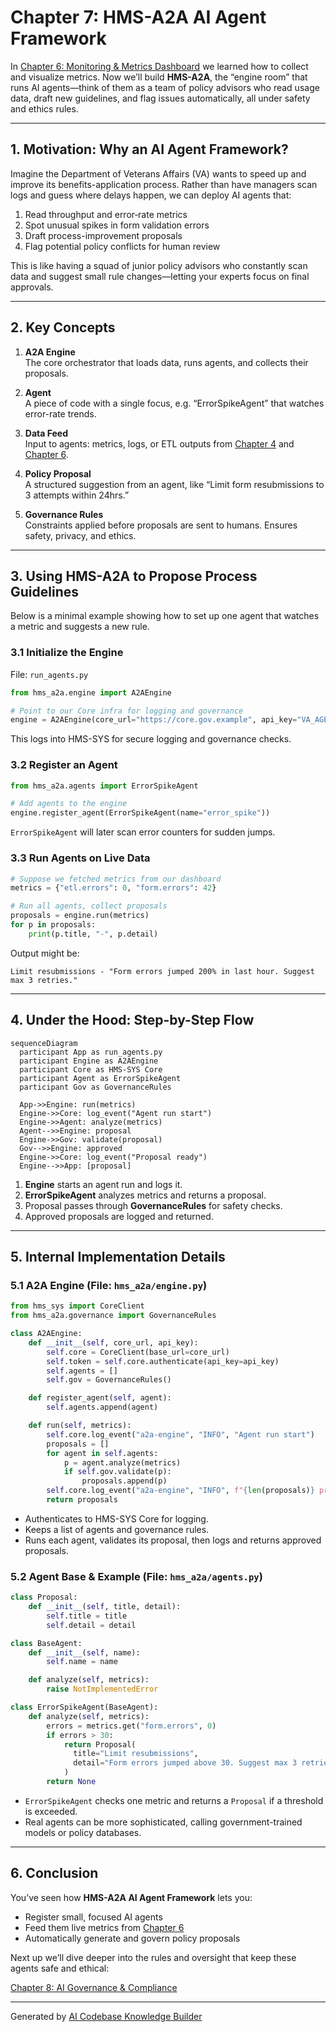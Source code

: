 # Chapter 7: HMS-A2A AI Agent Framework

In [Chapter 6: Monitoring & Metrics Dashboard](06_monitoring___metrics_dashboard_.md) we learned how to collect and visualize metrics. Now we’ll build **HMS-A2A**, the “engine room” that runs AI agents—think of them as a team of policy advisors who read usage data, draft new guidelines, and flag issues automatically, all under safety and ethics rules.

---

## 1. Motivation: Why an AI Agent Framework?

Imagine the Department of Veterans Affairs (VA) wants to speed up and improve its benefits-application process. Rather than have managers scan logs and guess where delays happen, we can deploy AI agents that:

1. Read throughput and error‐rate metrics  
2. Spot unusual spikes in form validation errors  
3. Draft process-improvement proposals  
4. Flag potential policy conflicts for human review  

This is like having a squad of junior policy advisors who constantly scan data and suggest small rule changes—letting your experts focus on final approvals.

---

## 2. Key Concepts

1. **A2A Engine**  
   The core orchestrator that loads data, runs agents, and collects their proposals.

2. **Agent**  
   A piece of code with a single focus, e.g. “ErrorSpikeAgent” that watches error-rate trends.

3. **Data Feed**  
   Input to agents: metrics, logs, or ETL outputs from [Chapter 4](04_etl_data_pipelines_.md) and [Chapter 6](06_monitoring___metrics_dashboard_.md).

4. **Policy Proposal**  
   A structured suggestion from an agent, like “Limit form resubmissions to 3 attempts within 24hrs.”

5. **Governance Rules**  
   Constraints applied before proposals are sent to humans. Ensures safety, privacy, and ethics.

---

## 3. Using HMS-A2A to Propose Process Guidelines

Below is a minimal example showing how to set up one agent that watches a metric and suggests a new rule.

### 3.1 Initialize the Engine

File: `run_agents.py`
```python
from hms_a2a.engine import A2AEngine

# Point to our Core infra for logging and governance
engine = A2AEngine(core_url="https://core.gov.example", api_key="VA_AGENT_KEY")
```
This logs into HMS-SYS for secure logging and governance checks.

### 3.2 Register an Agent

```python
from hms_a2a.agents import ErrorSpikeAgent

# Add agents to the engine
engine.register_agent(ErrorSpikeAgent(name="error_spike"))
```
`ErrorSpikeAgent` will later scan error counters for sudden jumps.

### 3.3 Run Agents on Live Data

```python
# Suppose we fetched metrics from our dashboard
metrics = {"etl.errors": 0, "form.errors": 42}

# Run all agents, collect proposals
proposals = engine.run(metrics)
for p in proposals:
    print(p.title, "-", p.detail)
```
Output might be:
```
Limit resubmissions - "Form errors jumped 200% in last hour. Suggest max 3 retries."
```

---

## 4. Under the Hood: Step-by-Step Flow

```mermaid
sequenceDiagram
  participant App as run_agents.py
  participant Engine as A2AEngine
  participant Core as HMS-SYS Core
  participant Agent as ErrorSpikeAgent
  participant Gov as GovernanceRules

  App->>Engine: run(metrics)
  Engine->>Core: log_event("Agent run start")
  Engine->>Agent: analyze(metrics)
  Agent-->>Engine: proposal
  Engine->>Gov: validate(proposal)
  Gov-->>Engine: approved
  Engine->>Core: log_event("Proposal ready")
  Engine-->>App: [proposal]
```

1. **Engine** starts an agent run and logs it.  
2. **ErrorSpikeAgent** analyzes metrics and returns a proposal.  
3. Proposal passes through **GovernanceRules** for safety checks.  
4. Approved proposals are logged and returned.

---

## 5. Internal Implementation Details

### 5.1 A2A Engine (File: `hms_a2a/engine.py`)
```python
from hms_sys import CoreClient
from hms_a2a.governance import GovernanceRules

class A2AEngine:
    def __init__(self, core_url, api_key):
        self.core = CoreClient(base_url=core_url)
        self.token = self.core.authenticate(api_key=api_key)
        self.agents = []
        self.gov = GovernanceRules()

    def register_agent(self, agent):
        self.agents.append(agent)

    def run(self, metrics):
        self.core.log_event("a2a-engine", "INFO", "Agent run start")
        proposals = []
        for agent in self.agents:
            p = agent.analyze(metrics)
            if self.gov.validate(p):
                proposals.append(p)
        self.core.log_event("a2a-engine", "INFO", f"{len(proposals)} proposals ready")
        return proposals
```
- Authenticates to HMS-SYS Core for logging.  
- Keeps a list of agents and governance rules.  
- Runs each agent, validates its proposal, then logs and returns approved proposals.

### 5.2 Agent Base & Example (File: `hms_a2a/agents.py`)
```python
class Proposal:
    def __init__(self, title, detail):
        self.title = title
        self.detail = detail

class BaseAgent:
    def __init__(self, name):
        self.name = name

    def analyze(self, metrics):
        raise NotImplementedError

class ErrorSpikeAgent(BaseAgent):
    def analyze(self, metrics):
        errors = metrics.get("form.errors", 0)
        if errors > 30:
            return Proposal(
              title="Limit resubmissions",
              detail="Form errors jumped above 30. Suggest max 3 retries."
            )
        return None
```
- `ErrorSpikeAgent` checks one metric and returns a `Proposal` if a threshold is exceeded.  
- Real agents can be more sophisticated, calling government-trained models or policy databases.

---

## 6. Conclusion

You’ve seen how **HMS-A2A AI Agent Framework** lets you:

- Register small, focused AI agents  
- Feed them live metrics from [Chapter 6](06_monitoring___metrics_dashboard_.md)  
- Automatically generate and govern policy proposals  

Next up we’ll dive deeper into the rules and oversight that keep these agents safe and ethical:

[Chapter 8: AI Governance & Compliance](08_ai_governance___compliance_.md)

---

Generated by [AI Codebase Knowledge Builder](https://github.com/The-Pocket/Tutorial-Codebase-Knowledge)